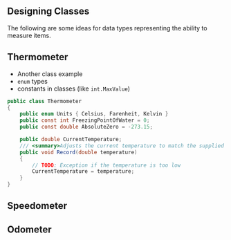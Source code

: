 ## Designing Classes

The following are some ideas for data types representing the ability to measure items.

## Thermometer

- Another class example
- `enum` types
- constants in classes (like `int.MaxValue`)

```csharp
public class Thermometer
{
    public enum Units { Celsius, Farenheit, Kelvin }
    public const int FreezingPointOfWater = 0;
    public const double AbsoluteZero = -273.15;

    public double CurrentTemperature;
    /// <summary>Adjusts the current temperature to match the supplied temperature.</summary>
    public void Record(double temperature)
    {
        // TODO: Exception if the temperature is too low
        CurrentTemperature = temperature;
    }
}
```

## Speedometer


## Odometer

